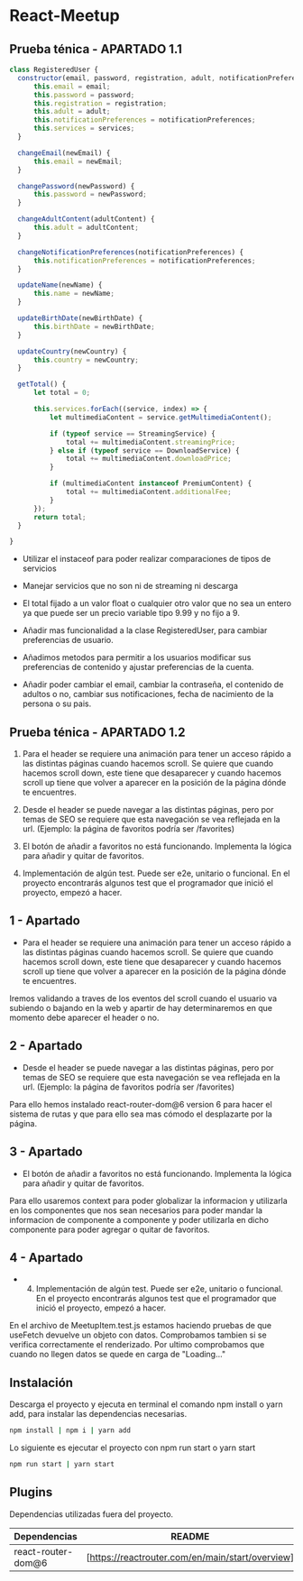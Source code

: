 # React-Meetup
## Prueba ténica - APARTADO 1.1

```Javascript
class RegisteredUser {
  constructor(email, password, registration, adult, notificationPreferences, services = []) {
      this.email = email;
      this.password = password;
      this.registration = registration;
      this.adult = adult;
      this.notificationPreferences = notificationPreferences;
      this.services = services;
  }

  changeEmail(newEmail) {
      this.email = newEmail;
  }

  changePassword(newPassword) {
      this.password = newPassword;
  }

  changeAdultContent(adultContent) {
      this.adult = adultContent;
  }

  changeNotificationPreferences(notificationPreferences) {
      this.notificationPreferences = notificationPreferences;
  }

  updateName(newName) {
      this.name = newName;
  }

  updateBirthDate(newBirthDate) {
      this.birthDate = newBirthDate;
  }

  updateCountry(newCountry) {
      this.country = newCountry;
  }

  getTotal() {
      let total = 0;

      this.services.forEach((service, index) => {
          let multimediaContent = service.getMultimediaContent();

          if (typeof service == StreamingService) {
              total += multimediaContent.streamingPrice;
          } else if (typeof service == DownloadService) {
              total += multimediaContent.downloadPrice;
          }

          if (multimediaContent instanceof PremiumContent) {
              total += multimediaContent.additionalFee;
          }
      });
      return total;
  }

}

```

- Utilizar el instaceof para poder realizar comparaciones de  tipos de servicios

- Manejar servicios que no son ni de streaming ni descarga

- El total fijado a un valor float o cualquier otro valor que no sea un entero ya que puede ser un precio variable tipo 9.99 y no fijo a 9.

- Añadir mas funcionalidad a la clase RegisteredUser, para cambiar preferencias de usuario.

- Añadimos metodos para permitir a los usuarios modificar sus preferencias de contenido y ajustar preferencias de la cuenta.

- Añadir poder cambiar el email, cambiar la contraseña, el contenido de adultos o no, cambiar sus notificaciones, fecha de nacimiento de la persona o su pais.

## Prueba ténica - APARTADO 1.2

1. Para el header se requiere una animación para tener un acceso rápido a las distintas páginas cuando hacemos scroll. Se quiere que cuando hacemos scroll down, este tiene que desaparecer y cuando hacemos scroll up tiene que volver a aparecer en la posición de la página dónde te encuentres.

2. Desde el header se puede navegar a las distintas páginas, pero por temas de SEO se requiere que esta navegación se vea reflejada en la url. (Ejemplo: la página de favoritos podría ser /favorites)

3. El botón de añadir a favoritos no está funcionando. Implementa la lógica para añadir y quitar de favoritos.

4. Implementación de algún test. Puede ser e2e, unitario o funcional. En el proyecto encontrarás algunos test que el programador que inició el proyecto, empezó a hacer.

## 1 - Apartado

- Para el header se requiere una animación para tener un acceso rápido a las distintas páginas cuando hacemos scroll. Se quiere que cuando hacemos scroll down, este tiene que desaparecer y cuando hacemos scroll up tiene que volver a aparecer en la posición de la página dónde te encuentres.

Iremos validando a traves de los eventos del scroll cuando el usuario va subiendo o bajando en la web y apartir de hay determinaremos en que momento debe aparecer el header o no.

## 2 - Apartado

- Desde el header se puede navegar a las distintas páginas, pero por temas de SEO se requiere que esta navegación se vea reflejada en la url. (Ejemplo: la página de favoritos podría ser /favorites)

Para ello hemos instalado react-router-dom@6 version 6 para hacer el sistema de rutas y que para ello sea mas cómodo el desplazarte por la página.

## 3 - Apartado

- El botón de añadir a favoritos no está funcionando. Implementa la lógica para añadir y quitar de favoritos.

Para ello usaremos context para poder globalizar la informacion y utilizarla en los componentes que nos sean necesarios para poder mandar la informacion de componente a componente y poder utilizarla en dicho componente para poder agregar o quitar de favoritos.

## 4 - Apartado

- 4. Implementación de algún test. Puede ser e2e, unitario o funcional. En el proyecto encontrarás algunos test que el programador que inició el proyecto, empezó a hacer.

En el archivo de MeetupItem.test.js estamos haciendo pruebas de que useFetch devuelve un objeto con datos. 
Comprobamos tambien si se verifica correctamente el renderizado.
Por ultimo comprobamos que cuando no llegen datos se quede en carga de "Loading..."

## Instalación

Descarga el proyecto y ejecuta en terminal el comando npm install o yarn add, para instalar las dependencias necesarias.

```sh
npm install | npm i | yarn add
```

Lo siguiente es ejecutar el proyecto con npm run start o yarn start

```sh
npm run start | yarn start
```

## Plugins

Dependencias utilizadas fuera del proyecto.

| Dependencias | README |
| ------ | ------ |
| react-router-dom@6 | [https://reactrouter.com/en/main/start/overview] |
